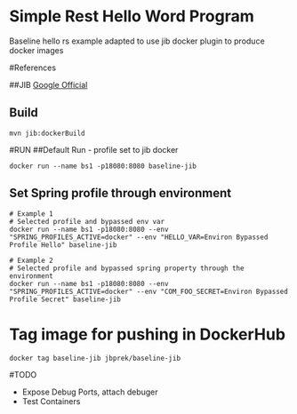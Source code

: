 # Simple Rest Hello Word Program

Baseline hello rs example adapted to use jib docker plugin to produce docker images

#References

##JIB
[Google Official](https://github.com/GoogleContainerTools/jib/tree/master/jib-maven-plugin)

## Build
````
mvn jib:dockerBuild
````

#RUN
##Default Run - profile set to jib docker
````
docker run --name bs1 -p18080:8080 baseline-jib
````

## Set Spring profile through environment
````
# Example 1
# Selected profile and bypassed env var
docker run --name bs1 -p18080:8080 --env "SPRING_PROFILES_ACTIVE=docker" --env "HELLO_VAR=Environ Bypassed Profile Hello" baseline-jib  
````

````
# Example 2
# Selected profile and bypassed spring property through the environment
docker run --name bs1 -p18080:8080 --env "SPRING_PROFILES_ACTIVE=docker" --env "COM_FOO_SECRET=Environ Bypassed Profile Secret" baseline-jib  
````

# Tag image for pushing in DockerHub
````
docker tag baseline-jib jbprek/baseline-jib
````
#TODO 
- Expose Debug Ports, attach debuger
- Test Containers